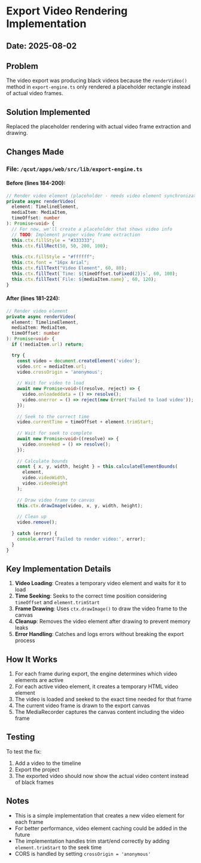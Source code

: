 # Export Video Rendering Implementation

## Date: 2025-08-02

## Problem
The video export was producing black videos because the `renderVideo()` method in `export-engine.ts` only rendered a placeholder rectangle instead of actual video frames.

## Solution Implemented
Replaced the placeholder rendering with actual video frame extraction and drawing.

## Changes Made

### File: `/qcut/apps/web/src/lib/export-engine.ts`

#### Before (lines 184-200):
```typescript
// Render video element (placeholder - needs video element synchronization)
private async renderVideo(
  element: TimelineElement, 
  mediaItem: MediaItem, 
  timeOffset: number
): Promise<void> {
  // For now, we'll create a placeholder that shows video info
  // TODO: Implement proper video frame extraction
  this.ctx.fillStyle = "#333333";
  this.ctx.fillRect(50, 50, 200, 100);
  
  this.ctx.fillStyle = "#ffffff";
  this.ctx.font = "16px Arial";
  this.ctx.fillText("Video Element", 60, 80);
  this.ctx.fillText(`Time: ${timeOffset.toFixed(2)}s`, 60, 100);
  this.ctx.fillText(`File: ${mediaItem.name}`, 60, 120);
}
```

#### After (lines 181-224):
```typescript
// Render video element
private async renderVideo(
  element: TimelineElement, 
  mediaItem: MediaItem, 
  timeOffset: number
): Promise<void> {
  if (!mediaItem.url) return;

  try {
    const video = document.createElement('video');
    video.src = mediaItem.url;
    video.crossOrigin = 'anonymous';
    
    // Wait for video to load
    await new Promise<void>((resolve, reject) => {
      video.onloadeddata = () => resolve();
      video.onerror = () => reject(new Error('Failed to load video'));
    });
    
    // Seek to the correct time
    video.currentTime = timeOffset + element.trimStart;
    
    // Wait for seek to complete
    await new Promise<void>((resolve) => {
      video.onseeked = () => resolve();
    });
    
    // Calculate bounds
    const { x, y, width, height } = this.calculateElementBounds(
      element, 
      video.videoWidth, 
      video.videoHeight
    );
    
    // Draw video frame to canvas
    this.ctx.drawImage(video, x, y, width, height);
    
    // Clean up
    video.remove();
    
  } catch (error) {
    console.error('Failed to render video:', error);
  }
}
```

## Key Implementation Details

1. **Video Loading**: Creates a temporary video element and waits for it to load
2. **Time Seeking**: Seeks to the correct time position considering `timeOffset` and `element.trimStart`
3. **Frame Drawing**: Uses `ctx.drawImage()` to draw the video frame to the canvas
4. **Cleanup**: Removes the video element after drawing to prevent memory leaks
5. **Error Handling**: Catches and logs errors without breaking the export process

## How It Works

1. For each frame during export, the engine determines which video elements are active
2. For each active video element, it creates a temporary HTML video element
3. The video is loaded and seeked to the exact time needed for that frame
4. The current video frame is drawn to the export canvas
5. The MediaRecorder captures the canvas content including the video frame

## Testing

To test the fix:
1. Add a video to the timeline
2. Export the project
3. The exported video should now show the actual video content instead of black frames

## Notes

- This is a simple implementation that creates a new video element for each frame
- For better performance, video element caching could be added in the future
- The implementation handles trim start/end correctly by adding `element.trimStart` to the seek time
- CORS is handled by setting `crossOrigin = 'anonymous'`